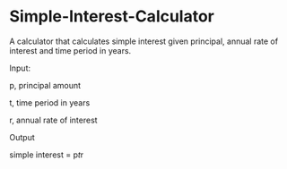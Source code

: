 # Simple-Interest-Calculator


A calculator that calculates simple interest given principal, annual rate of interest and time period in years.


Input:


   p, principal amount

   
   t, time period in years

   
   r, annual rate of interest

   
Output


   simple interest = p*t*r

   

